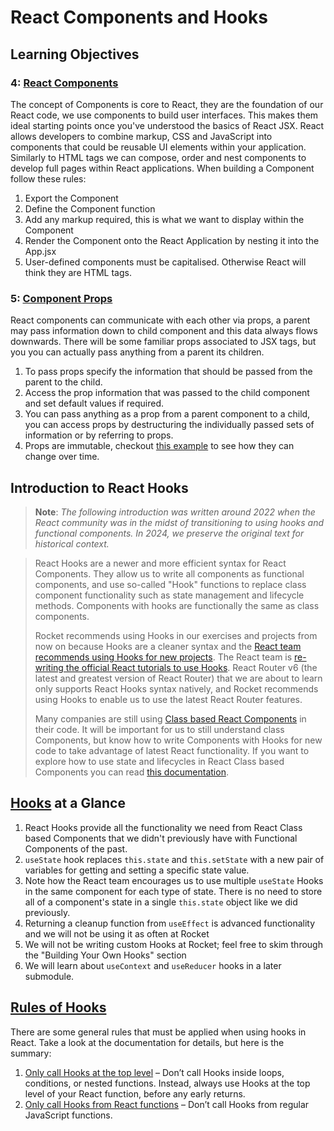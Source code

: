 # React Components and Hooks

## Learning Objectives

### 4: <a href="https://react.dev/learn/your-first-component" target="_blank">React Components</a>

The concept of Components is core to React, they are the foundation of our React code, we use components to build user interfaces. This makes them ideal starting points once you've understood the basics of React JSX. React allows developers to combine markup, CSS and JavaScript into components that could be reusable UI elements within your application. Similarly to HTML tags we can compose, order and nest components to develop full pages within React applications. When building a Component follow these rules:

1. Export the Component&#x20;
2. Define the Component function
3. Add any markup required, this is what we want to display within the Component
4. Render the Component onto the React Application by nesting it into the App.jsx
5. User-defined components must be capitalised. Otherwise React will think they are HTML tags.

### 5: <a href="https://react.dev/learn/passing-props-to-a-component" target="_blank">Component Props</a>

React components can communicate with each other via props, a parent may pass information down to child component and this data always flows downwards. There will be some familiar props associated to JSX tags, but you you can actually pass anything from a parent its children.

1. To pass props specify the information that should be passed from the parent to the child.
2. Access the prop information that was passed to the child component and set default values if required.
3. You can pass anything as a prop from a parent component to a child, you can access props by destructuring the individually passed sets of information or by referring to props.
4. Props are immutable, checkout <a href="https://react.dev/learn/passing-props-to-a-component#how-props-change-over-time" target="_blank">this example</a> to see how they can change over time.

## Introduction to React Hooks

> **Note**: *The following introduction was written around 2022 when the React community was in the midst of transitioning to using hooks and functional components. In 2024, we preserve the original text for historical context.*

> React Hooks are a newer and more efficient syntax for React Components. They allow us to write all components as functional components, and use so-called "Hook" functions to replace class component functionality such as state management and lifecycle methods. Components with hooks are functionally the same as class components.
> 
> Rocket recommends using Hooks in our exercises and projects from now on because Hooks are a cleaner syntax and the <a href="https://reactjs.org/docs/hooks-faq.html#should-i-use-hooks-classes-or-a-mix-of-both" target="_blank">React team recommends using Hooks for new projects</a>. The React team is <a href="https://beta.reactjs.org/" target="_blank">re-writing the official React tutorials to use Hooks</a>. React Router v6 (the latest and greatest version of React Router) that we are about to learn only supports React Hooks syntax natively, and Rocket recommends using Hooks to enable us to use the latest React Router features.
>
> Many companies are still using <a href="https://legacy.reactjs.org/docs/react-component.html" target="_blank">Class based React Components</a> in their code. It will be important for us to still understand class Components, but know how to write Components with Hooks for new code to take advantage of latest React functionality. If you want to explore how to use state and lifecycles in React Class based Components you can read <a href="https://legacy.reactjs.org/docs/state-and-lifecycle.html" target="_blank">this documentation</a>.

## <a href="https://react.dev/reference/react">Hooks</a> at a Glance


1. React Hooks provide all the functionality we need from React Class based Components that we didn't previously have with Functional Components of the past.
2. `useState` hook replaces `this.state` and `this.setState` with a new pair of variables for getting and setting a specific state value.
3. Note how the React team encourages us to use multiple `useState` Hooks in the same component for each type of state. There is no need to store all of a component's state in a single `this.state` object like we did previously.
4. Returning a cleanup function from `useEffect` is advanced functionality and we will not be using it as often at Rocket
5. We will not be writing custom Hooks at Rocket; feel free to skim through the "Building Your Own Hooks" section
6. We will learn about `useContext` and `useReducer` hooks in a later submodule.

## <a href="https://react.dev/reference/rules/rules-of-hooks" target="_blank">Rules of Hooks</a>

There are some general rules that must be applied when using hooks in React. Take a look at the documentation for details, but here is the summary:

1. <a href="https://react.dev/reference/rules/rules-of-hooks#only-call-hooks-at-the-top-level" target="_blank">Only call Hooks at the top level</a> – Don’t call Hooks inside loops, conditions, or nested functions. Instead, always use Hooks at the top level of your React function, before any early returns.
2. <a href="https://react.dev/reference/rules/rules-of-hooks#only-call-hooks-from-react-functions" target="_blank">Only call Hooks from React functions</a> – Don’t call Hooks from regular JavaScript functions.

